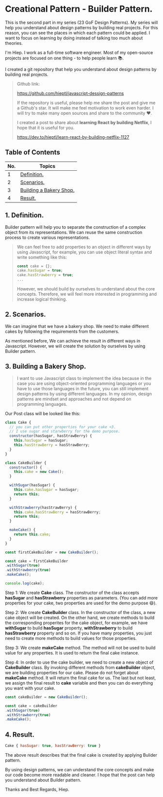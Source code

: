 # Creational Pattern - Builder Pattern.

This is the second part in my series (23 GoF Design Patterns). My series will help you understand about design patterns by building real projects. For this reason, you can see the places in which each pattern could be applied. I want to focus on learning by doing instead of talking too much about theories. 

I'm Hiep. I work as a full-time software engineer. Most of my open-source projects are focused on one thing - to help people learn 📚.

I created a git repository that help you understand about design patterns by building real projects.

> Github link: 
>
> https://github.com/hieptl/javascript-dessign-patterns
> 
> If the repository is useful, please help me share the post and give me a Github's star. It will make me feel motivation to work even harder. I will try to make many open sources and share to the community :heart:.
>
> I created a post to share about __learning React by building Netflix__, I hope that it is useful for you.
> 
> https://dev.to/hieptl/learn-react-by-building-netflix-1127


## __Table of Contents__
| No. | Topics |
| --- | --------- |
|1  | [Definition.](#definition) |
|2  | [Scenarios.](#scenarios) |
|3  | [Building a Bakery Shop.](#building-a-bakery-shop) |
|4  | [Result.](#result) |

<a id="definition"></a>
## 1. Definition.

Builder pattern will help you to separate the construction of a complex object from its representations. We can reuse the same construction process to create various representations.

> We can feel free to add properties to an object in different ways by using Javascript, for example, you can use object literal syntax and write something like this:
>
> ```js
>const cake = {};
>cake.hasSugar = true;
>cake.hasStrawberry = true;
>...
>```
>
> However, we should build by ourselves to understand about the core concepts. Therefore, we will feel more interested in programming and increase logical thinking. 

<a id="scenarios"></a>
## 2. Scenarios.

We can imagine that we have a bakery shop. We need to make different cakes by following the requirements from the customers.

As mentioned before, We can achieve the result in different ways in Javascript. However, we will create the solution by ourselves by using Builder pattern. 

<a id="building-a-bakery-shop"></a>
## 3. Building a Bakery Shop.

> I want to use Javascript class to implement the idea because in the case you are using object-oriented programming languages or you have to use those languages in the future, you can still implement design patterns by using different languages. In my opinion, design patterns are mindset and approaches and not depend on programming languages.

Our Post class will be looked like this:

```js
class Cake {
  // you can put other properties for your cake <3.
  // I use sugar and starwberry for the demo purpose.
  constructor(hasSugar, hasStrawBerry) {
    this.hasSugar = hasSugar;
    this.hasStrawBerry = hasStrawBerry;
  }
}

class CakeBuilder {
  constructor() {
    this.cake = new Cake();
  }

  withSugar(hasSugar) {
    this.cake.hasSugar = hasSugar;
    return this;
  }

  withStrawberry(hasStrawBerry) {
    this.cake.hasStrawBerry = hasStrawBerry;
    return this;
  }

  makeCake() { 
    return this.cake;
  }
}

const firstCakeBuilder = new CakeBuilder();

const cake = firstCakeBuilder
.withSugar(true)
.withStrawberry(true)
.makeCake();

console.log(cake);
```

Step 1: We create __Cake__ class. The constructor of the class accepts __hasSugar__ and __hasStrawberry__ properties as parameters. (You can add more properties for your cake, two properties are used for the demo purpose :smile:).

Step 2: We create __CakeBuilder__ class. In the constructor of the class, a new cake object will be created. On the other hand, we create methods to build the corresponding properites for the cake object, for example, we have __withSugar__ to build __hasSugar__ property, __withStrawberry__ to build __hasStrawberry__ property and so on. If you have many properties, you just need to create more methods to build values for those properties.

Step 3: We create __makeCake__ method. The method will not be used to build value for any properties. It is used to return the final cake instance.

Step 4: In order to use the cake builder, we need to create a new object of __CakeBuilder__ class. By invoking different methods from __cakeBuilder__ object, we are building properties for our cake. Please do not forget about __makeCake__ method. It will return the final cake for us. The last but not least, we assign the final result to __cake__ variable and then you can do everything you want with your cake.

```js
const cakeBuilder = new CakeBuilder();

const cake = cakeBuilder
.withSugar(true)
.withStrawberry(true)
.makeCake();
```


<a id="result"></a>
## 4. Result.

```js
Cake { hasSugar: true, hasStrawBerry: true }
```

The above result describes that the final cake is created by applying Bulider pattern.

By using design patterns, we can understand the core concepts and make our code become more readable and cleaner. I hope that the post can help you understand about Builder pattern. 

Thanks and Best Regards,
Hiep.




